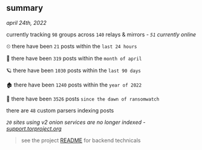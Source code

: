 
## summary
_april 24th, 2022_

currently tracking `98` groups across `140` relays & mirrors - _`51` currently online_

⏲ there have been `21` posts within the `last 24 hours`

🦈 there have been `319` posts within the `month of april`

🪐 there have been `1030` posts within the `last 90 days`

🏚 there have been `1240` posts within the `year of 2022`

🦕 there have been `3526` posts `since the dawn of ransomwatch`

there are `48` custom parsers indexing posts

_`20` sites using v2 onion services are no longer indexed - [support.torproject.org](https://support.torproject.org/onionservices/v2-deprecation/)_

> see the project [README](https://github.com/thetanz/ransomwatch#ransomwatch--) for backend technicals
